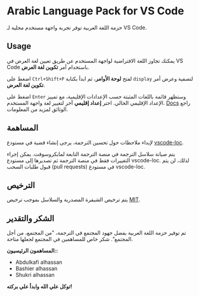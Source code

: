 # Arabic Language Pack for VS Code

حزمة اللغة العربية توفر تجربة واجهة مستخدم محلية لـ 
VS Code.
## Usage

يمكنك تجاوز اللغة الافتراضية لواجهة المستخدم عن طريق تعيين لغة العرض في VS Code باستخدام أمر **تكوين لغة العرض**.

اضغط على `Ctrl+Shift+P` لفتح **لوحة الأوامر**، ثم ابدأ بكتابة `display` لتصفية وعرض أمر **تكوين لغة العرض**.

اضغط على `Enter` وستظهر قائمة باللغات المثبتة حسب الإعدادات الإقليمية، مع تمييز الإعداد الإقليمي الحالي. اختر **إعداد إقليمي** آخر لتغيير لغة واجهة المستخدم.
 [Docs](https://go.microsoft.com/fwlink/?LinkId=761051) راجع الوثائق لمزيد من المعلومات.

## المساهمة
لإبداء ملاحظات حول تحسين الترجمة، يرجى إنشاء قضية في مستودع [vscode-loc](https://github.com/microsoft/vscode-loc).

يتم صيانة سلاسل الترجمة في منصة الترجمة التابعة لمايكروسوفت. يمكن إجراء التغييرات فقط في منصة الترجمة ثم تصديرها إلى مستودع vscode-loc. لذلك، لن يتم قبول طلبات السحب (pull requests) في مستودع vscode-loc.

## الترخيص

يتم ترخيص الشيفرة المصدرية والسلاسل بموجب ترخيص [MIT](https://github.com/Microsoft/vscode-loc/blob/master/LICENSE.md).

## الشكر والتقدير

تم توفير حزمة اللغة العربية بفضل جهود المجتمع في الترجمة، "من المجتمع، من أجل المجتمع". شكر خاص للمساهمين في المجتمع لجعلها متاحة.

**المساهمون الرئيسيون::**


* Abdulkafi alhassan
* Bashier alhassan
* Shukri alhassan

**توكل علي الله وابدأ علي بركته!**
